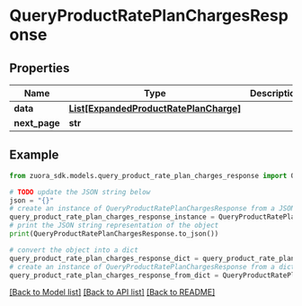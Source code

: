 # QueryProductRatePlanChargesResponse



## Properties

Name | Type | Description | Notes
------------ | ------------- | ------------- | -------------
**data** | [**List[ExpandedProductRatePlanCharge]**](ExpandedProductRatePlanCharge.md) |  | [optional] 
**next_page** | **str** |  | [optional] 

## Example

```python
from zuora_sdk.models.query_product_rate_plan_charges_response import QueryProductRatePlanChargesResponse

# TODO update the JSON string below
json = "{}"
# create an instance of QueryProductRatePlanChargesResponse from a JSON string
query_product_rate_plan_charges_response_instance = QueryProductRatePlanChargesResponse.from_json(json)
# print the JSON string representation of the object
print(QueryProductRatePlanChargesResponse.to_json())

# convert the object into a dict
query_product_rate_plan_charges_response_dict = query_product_rate_plan_charges_response_instance.to_dict()
# create an instance of QueryProductRatePlanChargesResponse from a dict
query_product_rate_plan_charges_response_from_dict = QueryProductRatePlanChargesResponse.from_dict(query_product_rate_plan_charges_response_dict)
```
[[Back to Model list]](../README.md#documentation-for-models) [[Back to API list]](../README.md#documentation-for-api-endpoints) [[Back to README]](../README.md)


